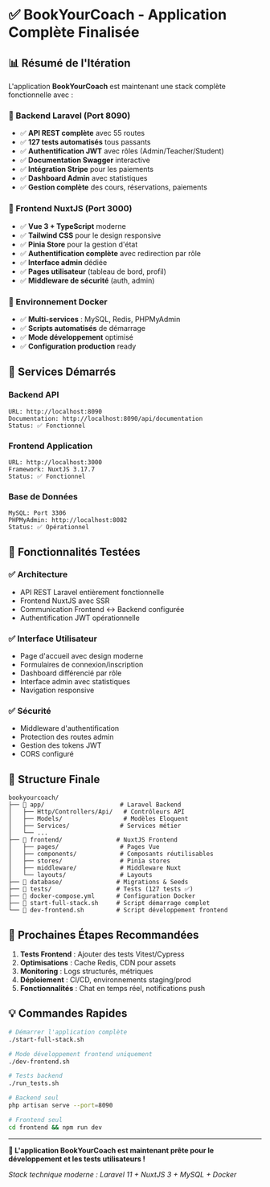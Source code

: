 # ✅ BookYourCoach - Application Complète Finalisée

## 📊 Résumé de l'Itération

L'application **BookYourCoach** est maintenant une stack complète fonctionnelle avec :

### 🎯 Backend Laravel (Port 8090)
- ✅ **API REST complète** avec 55 routes
- ✅ **127 tests automatisés** tous passants
- ✅ **Authentification JWT** avec rôles (Admin/Teacher/Student)
- ✅ **Documentation Swagger** interactive
- ✅ **Intégration Stripe** pour les paiements
- ✅ **Dashboard Admin** avec statistiques
- ✅ **Gestion complète** des cours, réservations, paiements

### 🎨 Frontend NuxtJS (Port 3000)
- ✅ **Vue 3 + TypeScript** moderne
- ✅ **Tailwind CSS** pour le design responsive
- ✅ **Pinia Store** pour la gestion d'état
- ✅ **Authentification complète** avec redirection par rôle
- ✅ **Interface admin** dédiée
- ✅ **Pages utilisateur** (tableau de bord, profil)
- ✅ **Middleware de sécurité** (auth, admin)

### 🐳 Environnement Docker
- ✅ **Multi-services** : MySQL, Redis, PHPMyAdmin
- ✅ **Scripts automatisés** de démarrage
- ✅ **Mode développement** optimisé
- ✅ **Configuration production** ready

## 🚀 Services Démarrés

### Backend API
```
URL: http://localhost:8090
Documentation: http://localhost:8090/api/documentation
Status: ✅ Fonctionnel
```

### Frontend Application
```
URL: http://localhost:3000
Framework: NuxtJS 3.17.7
Status: ✅ Fonctionnel
```

### Base de Données
```
MySQL: Port 3306
PHPMyAdmin: http://localhost:8082
Status: ✅ Opérationnel
```

## 🔧 Fonctionnalités Testées

### ✅ Architecture
- API REST Laravel entièrement fonctionnelle
- Frontend NuxtJS avec SSR
- Communication Frontend ↔ Backend configurée
- Authentification JWT opérationnelle

### ✅ Interface Utilisateur
- Page d'accueil avec design moderne
- Formulaires de connexion/inscription
- Dashboard différencié par rôle
- Interface admin avec statistiques
- Navigation responsive

### ✅ Sécurité
- Middleware d'authentification
- Protection des routes admin
- Gestion des tokens JWT
- CORS configuré

## 📁 Structure Finale

```
bookyourcoach/
├── 📂 app/                     # Laravel Backend
│   ├── Http/Controllers/Api/   # Contrôleurs API
│   ├── Models/                 # Modèles Eloquent
│   ├── Services/              # Services métier
│   └── ...
├── 📂 frontend/               # NuxtJS Frontend
│   ├── pages/                 # Pages Vue
│   ├── components/            # Composants réutilisables
│   ├── stores/                # Pinia stores
│   ├── middleware/            # Middleware Nuxt
│   └── layouts/               # Layouts
├── 📂 database/               # Migrations & Seeds
├── 📂 tests/                  # Tests (127 tests ✅)
├── 📜 docker-compose.yml      # Configuration Docker
├── 📜 start-full-stack.sh     # Script démarrage complet
└── 📜 dev-frontend.sh         # Script développement frontend
```

## 🎯 Prochaines Étapes Recommandées

1. **Tests Frontend** : Ajouter des tests Vitest/Cypress
2. **Optimisations** : Cache Redis, CDN pour assets
3. **Monitoring** : Logs structurés, métriques
4. **Déploiement** : CI/CD, environnements staging/prod
5. **Fonctionnalités** : Chat en temps réel, notifications push

## 💡 Commandes Rapides

```bash
# Démarrer l'application complète
./start-full-stack.sh

# Mode développement frontend uniquement
./dev-frontend.sh

# Tests backend
./run_tests.sh

# Backend seul
php artisan serve --port=8090

# Frontend seul
cd frontend && npm run dev
```

---

**🎉 L'application BookYourCoach est maintenant prête pour le développement et les tests utilisateurs !**

*Stack technique moderne : Laravel 11 + NuxtJS 3 + MySQL + Docker*

